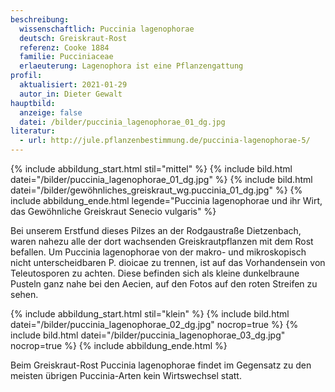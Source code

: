 ```yaml
---
beschreibung:
  wissenschaftlich: Puccinia lagenophorae
  deutsch: Greiskraut-Rost
  referenz: Cooke 1884
  familie: Pucciniaceae
  erlaeuterung: Lagenophora ist eine Pflanzengattung
profil:
  aktualisiert: 2021-01-29
  autor_in: Dieter Gewalt
hauptbild:
  anzeige: false
  datei: /bilder/puccinia_lagenophorae_01_dg.jpg
literatur:
  - url: http://jule.pflanzenbestimmung.de/puccinia-lagenophorae-5/
---
```

{% include abbildung_start.html stil="mittel" %}
{% include bild.html datei="/bilder/puccinia_lagenophorae_01_dg.jpg" %}
{% include bild.html datei="/bilder/gewöhnliches_greiskraut_wg.puccinia_01_dg.jpg" %}
{% include abbildung_ende.html legende="Puccinia lagenophorae und ihr Wirt, das Gewöhnliche Greiskraut Senecio vulgaris" %}

Bei unserem Erstfund dieses Pilzes an der Rodgaustraße Dietzenbach, waren nahezu alle der dort wachsenden Greiskrautpflanzen mit dem Rost befallen. Um Puccinia lagenophorae von der makro- und mikroskopisch nicht unterscheidbaren P. dioicae zu trennen, ist auf das Vorhandensein von Teleutosporen zu achten. Diese befinden sich als kleine dunkelbraune Pusteln ganz nahe bei den Aecien, auf den Fotos auf den roten Streifen zu sehen.

{% include abbildung_start.html stil="klein" %}
{% include bild.html datei="/bilder/puccinia_lagenophorae_02_dg.jpg" nocrop=true %}
{% include bild.html datei="/bilder/puccinia_lagenophorae_03_dg.jpg" nocrop=true %}
{% include abbildung_ende.html %}

Beim Greiskraut-Rost Puccinia lagenophorae findet im Gegensatz zu den meisten übrigen Puccinia-Arten kein Wirtswechsel statt.